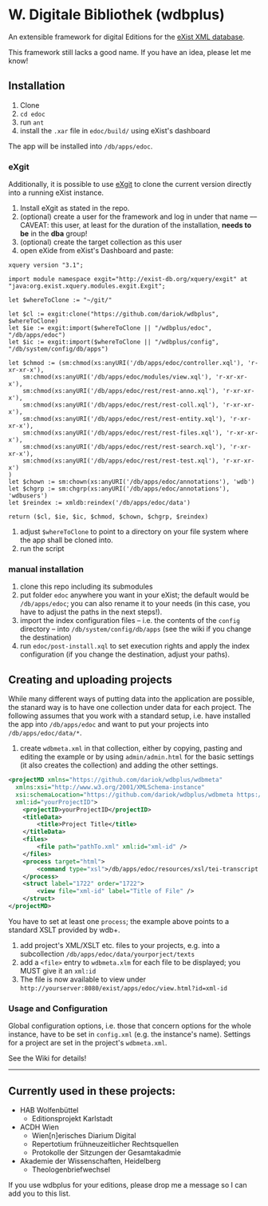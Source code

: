 # W. Digitale Bibliothek (wdbplus)

An extensible framework for digital Editions for the [eXist XML database](https://github.com/eXist-db).

This framework still lacks a good name. If you have an idea, please let me know!

## Installation
1. Clone
1. `cd edoc`
1. run `ant`
1. install the `.xar` file in `edoc/build/` using eXist's dashboard

The app will be installed into `/db/apps/edoc`.

### eXgit
Additionally, it is possible to use [eXgit](https://github.com/dariok/exgit) to clone the current version directly into a running eXist instance.

1. Install eXgit as stated in the repo.
1. (optional) create a user for the framework and log in under that name –– CAVEAT: this user, at least for the duration of the installation, **needs to be** in the **dba** group!
1. (optional) create the target collection as this user
1. open eXide from eXist's Dashboard and paste:

```
xquery version "3.1";

import module namespace exgit="http://exist-db.org/xquery/exgit" at "java:org.exist.xquery.modules.exgit.Exgit";

let $whereToClone := "~/git/"

let $cl := exgit:clone("https://github.com/dariok/wdbplus", $whereToClone)
let $ie := exgit:import($whereToClone || "/wdbplus/edoc", "/db/apps/edoc")
let $ic := exgit:import($whereToClone || "/wdbplus/config", "/db/system/config/db/apps")

let $chmod := (sm:chmod(xs:anyURI('/db/apps/edoc/controller.xql'), 'r-xr-xr-x'),
    sm:chmod(xs:anyURI('/db/apps/edoc/modules/view.xql'), 'r-xr-xr-x'),
    sm:chmod(xs:anyURI('/db/apps/edoc/rest/rest-anno.xql'), 'r-xr-xr-x'),
    sm:chmod(xs:anyURI('/db/apps/edoc/rest/rest-coll.xql'), 'r-xr-xr-x'),
    sm:chmod(xs:anyURI('/db/apps/edoc/rest/rest-entity.xql'), 'r-xr-xr-x'),
    sm:chmod(xs:anyURI('/db/apps/edoc/rest/rest-files.xql'), 'r-xr-xr-x'),
    sm:chmod(xs:anyURI('/db/apps/edoc/rest/rest-search.xql'), 'r-xr-xr-x'),
    sm:chmod(xs:anyURI('/db/apps/edoc/rest/rest-test.xql'), 'r-xr-xr-x')
)
let $chown := sm:chown(xs:anyURI('/db/apps/edoc/annotations'), 'wdb')
let $chgrp := sm:chgrp(xs:anyURI('/db/apps/edoc/annotations'), 'wdbusers')
let $reindex := xmldb:reindex('/db/apps/edoc/data')

return ($cl, $ie, $ic, $chmod, $chown, $chgrp, $reindex)
```
1. adjust `$whereToClone` to point to a directory on your file system where the app shall be cloned into.
1. run the script

### manual installation
1. clone this repo including its submodules
1. put folder `edoc` anywhere you want in your eXist; the default would be `/db/apps/edoc`; you can also rename it to your needs (in this case, you have to adjust the paths in the next steps!).
1. import the index configuration files – i.e. the contents of the `config` directory – into `/db/system/config/db/apps` (see the wiki if you change the destination)
1. run `edoc/post-install.xql` to set execution rights and apply the index configuration (if you change the destination, adjust your paths).

## Creating and uploading projects
While many different ways of putting data into the application are possible, the stanard way is to have one collection
under data for each project. The following assumes that you work with a standard setup, i.e. have installed the app
into `/db/apps/edoc` and want to put your projects into `/db/apps/edoc/data/*`.

1. create `wdbmeta.xml` in that collection, either by copying, pasting and editing the example or by using
`admin/admin.html` for the basic settings (it also creates the collection) and adding the other settings.
```XML
<projectMD xmlns="https://github.com/dariok/wdbplus/wdbmeta"
  xmlns:xsi="http://www.w3.org/2001/XMLSchema-instance"
  xsi:schemaLocation="https://github.com/dariok/wdbplus/wdbmeta https://raw.githubusercontent.com/dariok/wdbmeta/master/wdbmeta.xsd"
  xml:id="yourProjectID">
    <projectID>yourProjectID</projectID>
    <titleData>
        <title>Project Title</title>
    </titleData>
    <files>
        <file path="pathTo.xml" xml:id="xml-id" />
    </files>
    <process target="html">
        <command type="xsl">/db/apps/edoc/resources/xsl/tei-transcript.xsl</command>
    </process>
    <struct label="1722" order="1722">
        <view file="xml-id" label="Title of File" />
    </struct>
</projectMD>
```
You have to set at least one `process`; the example above points to a standard XSLT provided by wdb+.
1. add project's XML/XSLT etc. files to your projects, e.g. into a subcollection `/db/apps/edoc/data/yourporject/texts`
1. add a `<file>` entry to `wdbmeta.xlm` for each file to be displayed; you MUST give it an `xml:id`
1. The file is now available to view under `http://yourserver:8080/exist/apps/edoc/view.html?id=xml-id`

### Usage and Configuration
Global configuration options, i.e. those that concern options for the whole instance, have to be set in `config.xml` (e.g. the instance's name).
Settings for a project are set in the project's `wdbmeta.xml`.

See the Wiki for details!

----

## Currently used in these projects:

* HAB Wolfenbüttel
  * Editionsprojekt Karlstadt
* ACDH Wien
  * Wien[n]erisches Diarium Digital
  * Repertotium frühneuzeitlicher Rechtsquellen
  * Protokolle der Sitzungen der Gesamtakadmie
* Akademie der Wissenschaften, Heidelberg
    * Theologenbriefwechsel

If you use wdbplus for your editions, please drop me a message so I can add you to this list.
